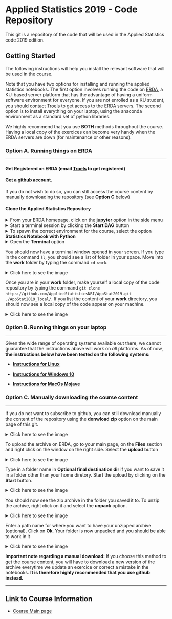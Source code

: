# Applied Statistics 2019 - Code Repository

This git is a repository of the code that will be used in the Applied Statistics code 2019 edition.


## Getting Started

The following instructions will help you install the relevant software that will be used in the course.

Note that you have two options for installing and running the applied statistics notebooks. The first option involves running the code on [ERDA](https://erda.ku.dk), a KU-based server platform that has the advantage of having a uniform software environment for everyone. If you are not enrolled as a KU student, you should contact [Troels](mailto:petersen@nbi.dk) to get access to the ERDA servers. The second option is to install everything on your laptop, using the anaconda environment as a standard set of python libraries. 

We highly recommend that you use __BOTH__ methods throughout the course. Having a local copy of the exercices can become very handy when the ERDA servers are down (for maintenance or other reasons).

### Option A. Running things on ERDA
---

#### Get Registered on ERDA (email [Troels](mailto:petersen@nbi.dk) to get registered)

#### [Get a github account](https://github.com/). 

If you do not wish to do so, you can still access the course content by manually downloading the repository (see __Option C__ below)

#### Clone the Applied Statistics Repository


<details><summary>From your ERDA homepage, click on the <b>jupyter</b> option in the side menu</summary>
<img src="/images/ERDA_step1.png"
	title="ERDA main menu"/>
</details>


<details><summary>Start a terminal session by clicking the <b>Start DAG</b> button</summary>
<img src="/images/ERDA_step2.png"
	title="ERDA main menu"/>
</details>



<details><summary>To spawn the correct environment for the course, select the option <b>Statistics Notebook with Python</b> </summary>
<img src="/images/ERDA_step3.png"
	title="ERDA main menu"/>
</details>



<details><summary>Open the <b>Terminal</b> option </summary>
<img src="/images/ERDA_step4.png"
	title="ERDA main menu"/>
</details>


You should now have a terminal window opened in your screen. If you type in the command `ll`, you should see a list of folder in your space. Move into the __work__ folder by typing the command `cd work`.

<details><summary>Click here to see the image</summary>
<img src="/images/ERDA_step5.png"
	title="ERDA main menu"/>
</details>


Once you are in your __work__ folder, make yourself a local copy of the code repository by typing the command `git clone https://github.com/AppliedStatisticsNBI/AppStat2019.git ./AppStat2019_local/`. If you list the content of your __work__ directory, you should now see a local copy of the code appear on your machine.

<details><summary>Click here to see the image</summary>
<img src="/images/ERDA_step6.png"
	title="ERDA main menu"/>
</details>



### Option B. Running things on your laptop
---

Given the wide range of operating systems available out there, we cannot guarantee that the instructions above will work on _all_ platforms. As of now, __the instructions below have been tested on the following systems:__

* [__Instructions for Linux__](./docs/install_instruction_linux.md)

* [__Instructions for Windows 10__](./docs/install_instruction_windows10.md)

* [__Instructions for MacOs Mojave__](./docs/install_instruction_macos_mojave.md)


### Option C. Manually downloading the course content
---

If you do not want to subscribe to github, you can still download manually the content of the repository using the __donwload zip__ option on the main page of this git. 

<details><summary>Click here to see the image</summary>
<img src="/images/ERDA_zip0.png"/>
</details>


To upload the archive on ERDA, go to your main page, on the __Files__ section and right click on the window on the right side. Select the __upload__ button
<details><summary>Click here to see the image</summary>
<img src="/images/ERDA_zip1.png"/>
</details>


Type in a folder name in __Optional final destination dir__ if you want to save it in a folder other than your home diretory. Start the upload by clicking on the __Start__ button.
<details><summary>Click here to see the image</summary>
<img src="/images/ERDA_zip2.png"/>
</details>


You should now see the zip archive in the folder you saved it to. To unzip the archive, right click on it and select the __unpack__ option.
<details><summary>Click here to see the image</summary>
<img src="/images/ERDA_zip3.png"/>
</details>



Enter a path name for where you want to have your unzipped archive (optional). Click on __Ok__. Your folder is now unpacked and you should be able to work in it
<details><summary>Click here to see the image</summary>
<img src="/images/ERDA_zip4.png"/>
</details>



__Important note regarding a manual download:__ If you choose this method to get the course content, you will have to download a new version of the archive everytime we update an exercice or correct a mistake in the notebooks. __It is therefore highly recommended that you use github instead.__ 


---

## Link to Course Information

*	[Course Main page](https://www.nbi.dk/~petersen/Teaching/AppliedStatistics2019.html)
